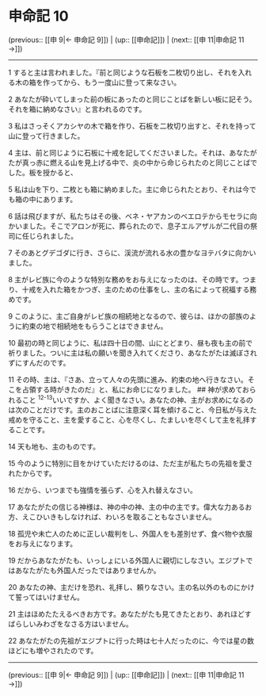 # 申命記 10

(previous:: [[申 9|← 申命記 9]]) | (up:: [[申命記]]) | (next:: [[申 11|申命記 11 →]])

***




1 
すると主は言われました。『前と同じような石板を二枚切り出し、それを入れる木の箱を作ってから、もう一度山に登って来なさい。 



2 
あなたが砕いてしまった前の板にあったのと同じことばを新しい板に記そう。それを箱に納めなさい』と言われるのです。 



3 
私はさっそくアカシヤの木で箱を作り、石板を二枚切り出すと、それを持って山に登って行きました。 



4 
主は、前と同じように石板に十戒を記してくださいました。それは、あなたがたが真っ赤に燃える山を見上げる中で、炎の中から命じられたのと同じことばでした。板を授かると、 



5 
私は山を下り、二枚とも箱に納めました。主に命じられたとおり、それは今でも箱の中にあります。 



6 
話は飛びますが、私たちはその後、ベネ・ヤアカンのベエロテからモセラに向かいました。そこでアロンが死に、葬られたので、息子エルアザルが二代目の祭司に任じられました。 



7 
そのあとグデゴダに行き、さらに、渓流が流れる水の豊かなヨテバタに向かいました。 



8 
主がレビ族に今のような特別な務めをお与えになったのは、その時です。つまり、十戒を入れた箱をかつぎ、主のための仕事をし、主の名によって祝福する務めです。 



9 
このように、主ご自身がレビ族の相続地となるので、彼らは、ほかの部族のように約束の地で相続地をもらうことはできません。 



10 
最初の時と同じように、私は四十日の間、山にとどまり、昼も夜も主の前で祈りました。ついに主は私の願いを聞き入れてくださり、あなたがたは滅ぼされずにすんだのです。 



11 
その時、主は、『さあ、立って人々の先頭に進み、約束の地へ行きなさい。そこを占領する時がきたのだ』と、私にお命じになりました。 ## 神が求めておられること <sup class="versenum">12-13</sup>いいですか、よく聞きなさい。あなたの神、主がお求めになるのは次のことだけです。主のおことばに注意深く耳を傾けること、今日私が与えた戒めを守ること、主を愛すること、心を尽くし、たましいを尽くして主を礼拝することです。 



14 
天も地も、主のものです。 



15 
今のように特別に目をかけていただけるのは、ただ主が私たちの先祖を愛されたからです。 



16 
だから、いつまでも強情を張らず、心を入れ替えなさい。 



17 
あなたがたの信じる神様は、神の中の神、主の中の主です。偉大な力あるお方、えこひいきもしなければ、わいろを取ることもなさいません。 



18 
孤児や未亡人のために正しい裁判をし、外国人をも差別せず、食べ物や衣服をお与えになります。 



19 
だからあなたがたも、いっしょにいる外国人に親切にしなさい。エジプトではあなたがたも外国人だったではありませんか。 



20 
あなたの神、主だけを恐れ、礼拝し、頼りなさい。主の名以外のものにかけて誓ってはいけません。 



21 
主はほめたたえるべきお方です。あなたがたも見てきたとおり、あれほどすばらしいみわざをなさる方はいません。 



22 
あなたがたの先祖がエジプトに行った時は七十人だったのに、今では星の数ほどにも増やされたのです。

***

(previous:: [[申 9|← 申命記 9]]) | (up:: [[申命記]]) | (next:: [[申 11|申命記 11 →]])
